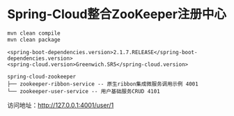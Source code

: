 # Spring-Cloud整合ZooKeeper注册中心


```bash
mvn clean compile
mvn clean package
```

```
<spring-boot-dependencies.version>2.1.7.RELEASE</spring-boot-dependencies.version>
<spring-cloud.version>Greenwich.SR5</spring-cloud.version>
```

```
spring-cloud-zookeeper
├── zookeeper-ribbon-service -- 原生ribbon集成微服务调用示例 4001
└── zookeeper-user-service -- 用户基础服务CRUD 4101
```

访问地址：http://127.0.0.1:4001/user/1